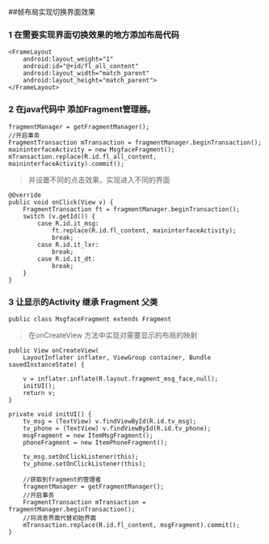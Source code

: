 ##帧布局实现切换界面效果

### 1 在需要实现界面切换效果的地方添加布局代码

    <FrameLayout
        android:layout_weight="1"
        android:id="@+id/fl_all_content"
        android:layout_width="match_parent"
        android:layout_height="match_parent">
    </FrameLayout>

### 2 在java代码中 添加Fragment管理器。

 	fragmentManager = getFragmentManager();
    //开启事务
    FragmentTransaction mTransaction = fragmentManager.beginTransaction();
    maininterfaceActivity = new MsgfaceFragment();
    mTransaction.replace(R.id.fl_all_content, maininterfaceActivity).commit();

>并设置不同的点击效果，实现进入不同的界面

	@Override
    public void onClick(View v) {
        FragmentTransaction ft = fragmentManager.beginTransaction();
        switch (v.getId()) {
            case R.id.it_msg:
                ft.replace(R.id.fl_content, maininterfaceActivity);
                break;
            case R.id.it_lxr:
                break;
            case R.id.it_dt:
                break;
        }
    }

### 3 让显示的Activity 继承 Fragment 父类

	public class MsgfaceFragment extends Fragment

>在onCreateView 方法中实现对需要显示的布局的映射

	public View onCreateView(
		LayoutInflater inflater, ViewGroup container, Bundle savedInstanceState) {

        v = inflater.inflate(R.layout.fragment_msg_face,null);
        initUI();
        return v;
    }

	private void initUI() {
        tv_msg = (TextView) v.findViewById(R.id.tv_msg);
        tv_phone = (TextView) v.findViewById(R.id.tv_phone);
        msgFragment = new ItemMsgFragment();
        phoneFragment = new ItemPhoneFragment();

        tv_msg.setOnClickListener(this);
        tv_phone.setOnClickListener(this);

        //获取到fragment的管理者
        fragmentManager = getFragmentManager();
        //开启事务
        FragmentTransaction mTransaction = fragmentManager.beginTransaction();
        //将消息界面代替初始界面
        mTransaction.replace(R.id.fl_content, msgFragment).commit();
    }

